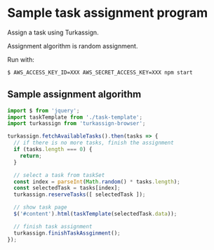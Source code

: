 # Sample task assignment program

Assign a task using Turkassign.

Assignment algorithm is random assignment.

Run with:

```sh
$ AWS_ACCESS_KEY_ID=XXX AWS_SECRET_ACCESS_KEY=XXX npm start
```

## Sample assignment algorithm

```javascript
import $ from 'jquery';
import taskTemplate from './task-template';
import turkassign from 'turkassign-browser';

turkassign.fetchAvailableTasks().then(tasks => {
  // if there is no more tasks, finish the assignment
  if (tasks.length === 0) {
    return;
  }

  // select a task from taskSet
  const index = parseInt(Math.random() * tasks.length);
  const selectedTask = tasks[index];
  turkassign.reserveTasks([ selectedTask ]);

  // show task page
  $('#content').html(taskTemplate(selectedTask.data));

  // finish task assignment
  turkassign.finishTaskAssginment();
});
```
